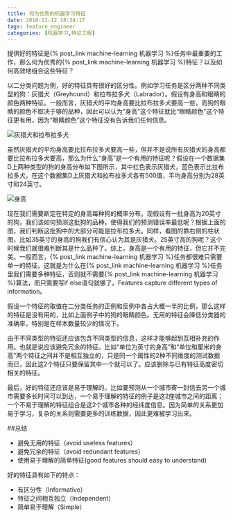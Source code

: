 ```yaml
---
title: 何为优秀的机器学习特征
date: 2016-12-12 18:34:17
tags: feature_engineer
categories: [机器学习,特征工程]
---
```

提供好的特征是{% post_link machine-learning 机器学习 %}任务中最重要的工作，那么何为优秀的{% post_link machine-learning 机器学习 %}特征？以及如何高效地组合这些特征？

以二分类问题为例，好的特征具有很好的区分性。例如学习任务是区分两种不同类型的狗：灰猎犬（Greyhound）和拉布拉多犬（Labrador）。假设有身高和眼睛的颜色两种特征。一般而言，灰猎犬的平均身高要比拉布拉多犬要高一些，而狗的眼睛的颜色不取决于够的品种，因此可以认为“身高”这个特征就比“眼睛颜色”这个特征更有用，因为“眼睛颜色”这个特征没有告诉我们任何信息。

![灰猎犬和拉布拉多犬](http://upload-images.jianshu.io/upload_images/3901673-ff3b3e2698d3d271.png?imageMogr2/auto-orient/strip%7CimageView2/2/w/1240)

<!-- more -->

虽然灰猎犬的平均身高要比拉布拉多犬要高一些，但并不是说所有灰猎犬的身高都要比拉布拉多犬要高，那么为什么“身高”是一个有用的特征呢？假设在一个数据集D上两种类型的狗的身高分布如下图所示，其中红色表示灰猎犬，蓝色表示比拉布拉多犬。在这个数据集D上灰猎犬和拉布拉多犬各有500值，平均身高分别为28英寸和24英寸。

![身高](http://upload-images.jianshu.io/upload_images/3901673-b95793098c6715e2.png?imageMogr2/auto-orient/strip%7CimageView2/2/w/1240)

现在我们需要断定在特定的身高每种狗的概率分布。现假设有一批身高为20英寸的狗，我们该如何预测这批狗的品种，使得我们的预测错误率最低呢？根据上面的图，我们判断这批狗中的大部分可能是拉布拉多犬。同样，看图的靠右侧的柱状图，比如35英寸的身高的狗我们有信心认为其是灰猎犬。25英寸高的狗呢？这个时候我们就很难判断其是什么品种了。综上，身高是一个有用的特征，但它并不完美。一般而言，{% post_link machine-learning 机器学习 %}任务都很难只需要单一的特征。这就是为什么在{% post_link machine-learning 机器学习 %}任务里我们需要多种特征，否则就不需要{% post_link machine-learning 机器学习 %}算法，而只需要写if else语句就够了。Features capture different types of information。

假设一个特征的取值在二分类任务的正例和反例中各占大概一半的比例，那么这样的特征是没有用的，比如上面例子中的狗的眼睛颜色。无用的特征会降低分类器的准确率，特别是在样本数量较少的情况下。

由于不同类型的特征还应该包含不同类型的信息，这样才能够起到互相补充的作用。也就是说应该避免冗余的特征。比如“单位为英寸的身高”和“单位和厘米的身高”两个特征之间并不是相互独立的，只是同一个属性的2种不同维度的测试数据而已，因此这2个特征只要保留其中一个就可以了。应该删除与已有特征高度密切相关的特征。

最后，好的特征还应该是易于理解的。比如要预测从一个城市寄一封信去另一个城市需要多长时间可以到达，一个易于理解的特征的例子是这2座城市之间的距离；一个不易于理解的特征组合是这2个城市各种的经纬度信息。因为简单的关系更加易于学习，复杂的关系则需要更多的训练数据，因此更难被学习出来。

##总结

+ 避免无用的特征（avoid useless features）
+ 避免冗余的特征（avoid redundant features）
+ 使用易于理解的简单特征(good features should easy to understand)

好的特征具有如下的特点：
- 有区分性（Informative）
- 特征之间相互独立（Independent）
- 简单易于理解（Simple）

